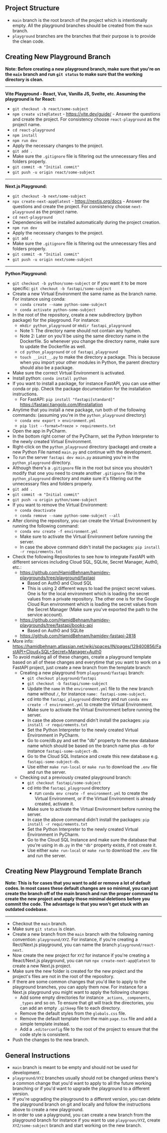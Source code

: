 ## Project Structure

- `main` branch is the root branch of the project which is intentionally empty. All the playground branches should be created from the `main` branch.
- `playground` branches are the branches that their purpose is to provide the clean code.

## Creating New Playground Branch
**Note: Before creating a new playground branch, make sure that you're on the `main` branch and run `git status` to make sure that the working directory is clean.**

---
**Vite Playground - React, Vue, Vanilla JS, Svelte, etc. Assuming the playground is for React:**
  - `git checkout -b react/some-subject`
  - `npm create vite@latest` - https://vite.dev/guide/ - Answer the questions and create the project. For consistency choose `react-playground` as the project name.
  - `cd react-playground`
  - `npm install`
  - `npm run dev`
  - Apply the necessary changes to the project.
  - `git add .`
  - Make sure the `.gitignore` file is filtering out the unnecessary files and folders properly.
  - `git commit -m "Initial commit"`
  - `git push -u origin react/some-subject`

---
**Next.js Playground:**
  - `git checkout -b next/some-subject`
  - `npx create-next-app@latest` - https://nextjs.org/docs - Answer the questions and create the project. For consistency choose `next-playground` as the project name.
  - `cd next-playground`
  - Dependencies will be installed automatically during the project creation.
  - `npm run dev`
  - Apply the necessary changes to the project.
  - `git add .`
  - Make sure the `.gitignore` file is filtering out the unnecessary files and folders properly.
  - `git commit -m "Initial commit"`
  - `git push -u origin next/some-subject`

---
**Python Playground:**
  - `git checkout -b python/some-subject` or if you want it to be more specific: `git checkout -b fastapi/some-subject`
  - Create a new Virtual Environment the same name as the branch name. For instance using conda:
    - `conda create --name python-some-subject`
    - `conda activate python-some-subject`
  - In the root of the repository, create a new subdirectory (python package) for the playground. For instance:
    - `mkdir python_playground` or `mkdir fastapi_playground` 
    - Note 1: The directory name should not contain any hyphen.
    - Note 2: Later on you'll be using the same directory name in the Dockerfile. So whenever you change the directory name, make sure to update the Dockerfile as well.
    - `cd python_playground` or `cd fastapi_playground`
    - `touch __init__.py` to make the directory a package. This is because when you import your other modules in Python, the parent directory should also be a package.
  - Make sure the correct Virtual Environment is activated.
  - Install python: `conda install python`
  - If you want to install a package, for instance FastAPI, you can use either conda or pip. Check the package documentation for the installation instructions. 
    - For FastAPI: `pip install "fastapi[standard]"` https://fastapi.tiangolo.com/#installation 
  - Anytime that you install a new package, run both of the following commands: (assuming you're in the `python_playground` directory)
    - `conda env export > environment.yml`
    - `pip list --format=freeze > requirements.txt`
  - Open the app in PyCharm.
  - In the bottom right corner of the PyCharm, set the Python Interpreter to the newly created Virtual Environment.
  - Right-click on the `python_playground` directory (package) and create a new Python File named `main.py` and continue with the development.
  - To run the server `fastapi dev main.py` assuming you're in the `python_playground` directory.
  - Although there's a `.gitignore` file in the root but since you shouldn't modify that one you need to create another `.gitignore` file in the `python_playground` directory and make sure it's filtering out the unnecessary files and folders properly.
  - `git add .`
  - `git commit -m "Initial commit"`
  - `git push -u origin python/some-subject`
  - If you want to remove the Virtual Environment:
    - `conda deactivate`
    - `conda remove --name python-some-subject --all`
  - After cloning the repository, you can create the Virtual Environment by running the following command:
    - `conda env create -f environment.yml`
    - Make sure to activate the Virtual Environment before running the server.
    - In case the above command didn't install the packages: `pip install -r requirements.txt`
  - Check the following Repositories to see how to integrate FastAPI with different services including Cloud SQL, SQLite, Secret Manager, Auth0, etc.:
    - https://github.com/HamidBehnam/hamidev-playgrounds/tree/playground/fastapi
      - Based on Auth0 and Cloud SQL
      - This is using 2 different ways to load the project secret values. One is for the local environment which is loading the secret values from a private repository. The other one is for the Google Cloud Run environment which is loading the secret values from the Secret Manager (Make sure you've exported the path to the service account).
    - https://github.com/HamidBehnam/hamidev-playgrounds/tree/fastapi/books-api
      - Based on Auth0 and SQLite
    - https://github.com/HamidBehnam/hamidev-fastapi-2818
  - More info: https://hamidbehnam.atlassian.net/wiki/spaces/IN/pages/129400856/FastAPI+Cloud+SQL+Secret+Manager+Auth0
  - To avoid making all of these changes, create a playground template based on all of these changes and everytime that you want to work on a FastAPI project, just create a new branch from the template branch:
    - Creating a new playground from `playground/fastapi` branch:
      - `git checkout playground/fastapi`
      - `git checkout -b fastapi/some-subject`
      - Update the `name` in the `environment.yml` file to the new branch name without `/`, for instance `name: fastapi-some-subject`.
      - cd into the `fastapi_playground` directory and run `conda env create -f environment.yml` to create the Virtual Environment.
      - Make sure to activate the Virtual Environment before running the server.
      - In case the above command didn't install the packages: `pip install -r requirements.txt`
      - Set the Python Interpreter to the newly created Virtual Environment in PyCharm.
      - Go to core/db.py and set the "db" property to the new database name which should be based on the branch name plus `-db` for instance `fastapi-some-subject-db`.
      - Go to the Cloud SQL Instance and create this new database e.g. `fastapi-some-subject-db`. 
      - Use either `make run-local` or `make run` to download the `.env` file and run the server.
    - Checking out a previously created playground branch:
      - `git checkout fastapi/some-subject`
      - cd into the `fastapi_playground` directory 
        - run `conda env create -f environment.yml` to create the Virtual Environment, or if the Virtual Environment is already created, activate it.
      - Make sure to activate the Virtual Environment before running the server.
      - In case the above command didn't install the packages: `pip install -r requirements.txt`
      - Set the Python Interpreter to the newly created Virtual Environment in PyCharm.
      - Go to the Cloud SQL Instance and make sure the database that you're using in `db.py` in the `"db"` property exists, if not create it.
      - Use either `make run-local` or `make run` to download the `.env` file and run the server.


## Creating New Playground Template Branch
**Note: This is for cases that you want to add or remove a lot of default codes. In most cases these default changes are so minimal, you can just create the branch off of the main branch and run the proper command to create the new project and apply those minimal deletions before you commit the code. The advantage is that you won't get stuck with an outdated codebase.**

---
- Checkout the `main` branch.
- Make sure `git status` is clean.
- Create a new branch from the `main` branch with the following naming convention: `playground/XYZ`. For instance, if you're creating a Rect/Next.js playground, you can name the branch `playground/react-next`.
- Now create the new project for `XYZ` for instance if you're creating a React/Next.js playground, you can run `npx create-next-app@latest` to create a new Next.js project.
- Make sure the new folder is created for the new project and the project's files are not in the root of the repository.
- If there are some common changes that you'd like to apply to the playground branches, you can apply them now. For instance for a Next.js playground you might want to apply the following changes:
  - Add some empty directories for instance `_actions`, `_components`, `_types` and so on. To ensure that git will track the directories, you can add an empty `.gitkeep` file to each directory.
  - Remove the default styles from the `globals.css` file.
  - Remove the default template from the main `page.tsx` file and add a simple template instead.
  - Add a `.editorconfig` file to the root of the project to ensure that the code style is consistent. 
- Push the changes to the new branch.

## General Instructions
- `main` branch is meant to be empty and should not be used for development.
- `playground/XYZ` branches usually should not be changed unless there's a common change that you'd want to apply to all the future working branching or if you'd want to upgrade the playground to a different version.
- If you're upgrading the playground to a different version, you can delete the playground branch on git and locally and follow the instructions above to create a new playground.
- In order to use a playground, you can create a new branch from the playground branch for instance if you want to use `playgroun/XYZ`, create `XYZ/some-subject` branch and start working on the new branch.
